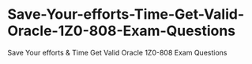 # Save-Your-efforts-Time-Get-Valid-Oracle-1Z0-808-Exam-Questions
Save Your efforts &amp; Time Get Valid Oracle 1Z0-808 Exam Questions

